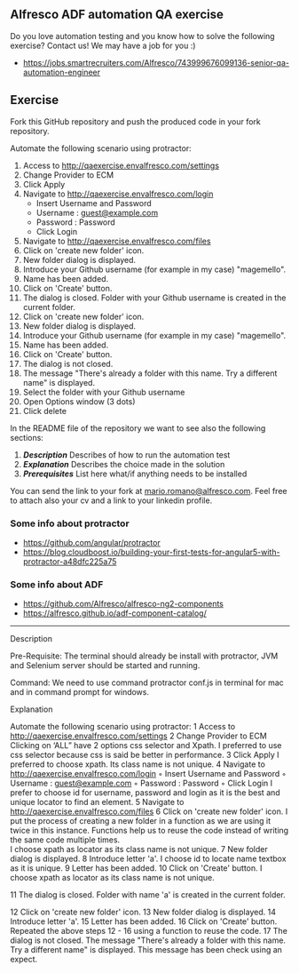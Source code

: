 ## Alfresco ADF automation QA exercise

Do you love automation testing and you know how to solve the following exercise? Contact us! We may have a job for you :)
* https://jobs.smartrecruiters.com/Alfresco/743999676099136-senior-qa-automation-engineer

## Exercise
Fork this GitHub repository and push the produced code in your fork repository. 

Automate the following scenario using protractor:

1. Access to http://qaexercise.envalfresco.com/settings
2. Change Provider to ECM
3. Click Apply
4. Navigate to http://qaexercise.envalfresco.com/login
    - Insert Username and Password
    - Username : guest@example.com
    - Password : Password
    - Click Login
5. Navigate to http://qaexercise.envalfresco.com/files
6. Click on 'create new folder' icon.
7. New folder dialog is displayed.
8. Introduce your Github username (for example in my case) "magemello".
9. Name has been added.
10. Click on 'Create' button.
11. The dialog is closed. Folder with your Github username is created in the current folder.
12. Click on 'create new folder' icon.
13. New folder dialog is displayed.
14. Introduce your Github username (for example in my case) "magemello".
15. Name has been added.
16. Click on 'Create' button.
17. The dialog is not closed.
18. The message "There's already a folder with this name. Try a different name" is displayed.
19. Select the folder with your Github username
20. Open Options window (3 dots)
21. Click delete

In the README file of the repository we want to see also the following sections:
1. ***Description*** Describes of how to run the automation test
2. ***Explanation*** Describes the choice made in the solution
3. ***Prerequisites*** List here what/if anything needs to be installed

You can send the link to your fork at mario.romano@alfresco.com. Feel free to attach also your cv and a link to your linkedin profile.

### Some info about protractor
* https://github.com/angular/protractor
* https://blog.cloudboost.io/building-your-first-tests-for-angular5-with-protractor-a48dfc225a75

### Some info about ADF
* https://github.com/Alfresco/alfresco-ng2-components
* https://alfresco.github.io/adf-component-catalog/

--------------------------------------------------------------------------------------------------------------------------
Description

Pre-Requisite: The terminal should already be install with protractor, JVM and Selenium server should be started and running. 

Command: We need to use command protractor conf.js in terminal for mac and in command prompt for windows.


Explanation

Automate the following scenario using protractor:
1	Access to http://qaexercise.envalfresco.com/settings
2	Change Provider to ECM
Clicking on ‘ALL” have 2 options css selector and Xpath. I preferred to use css selector because css is said be better in performance.
3	Click Apply
I preferred to choose xpath. Its class name is not unique.
4	Navigate to http://qaexercise.envalfresco.com/login
◦	Insert Username and Password
◦	Username : guest@example.com
◦	Password : Password
◦	Click Login
	I prefer to choose id for username, password and login as it is the best and unique locator to find an element.
5	Navigate to http://qaexercise.envalfresco.com/files
6	Click on 'create new folder' icon.
I put the process of creating a new folder in a function as we are using it twice in this instance. Functions help us to reuse the code instead of writing the same code multiple times.  
I choose xpath as locator as its class name is not unique.
7	New folder dialog is displayed.
8	Introduce letter 'a'.
I choose id to locate name textbox as it is unique.
9	Letter has been added.
10	Click on 'Create' button.
I choose xpath as locator as its class name is not  unique.

11	The dialog is closed. Folder with name 'a' is created in the current folder.

12	Click on 'create new folder' icon.
13	New folder dialog is displayed.
14	Introduce letter 'a'.
15	Letter has been added.
16	Click on 'Create' button.
Repeated the above steps 12 - 16 using a function to reuse the code.
17	The dialog is not closed.
The message "There's already a folder with this name. Try a different name" is displayed.
	This message has been check using an expect.

